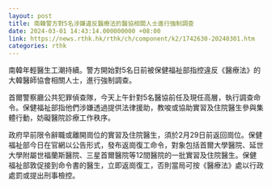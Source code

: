 ```yaml
---
layout: post
title: 南韓警方對5名涉嫌違反醫療法的醫協相關人士進行強制調查
date: 2024-03-01 14:43:14.000000000 +08:00
link: https://news.rthk.hk/rthk/ch/component/k2/1742630-20240301.htm
categories: rthk
---
```


南韓年輕醫生工潮持續。警方開始對5名日前被保健福祉部指控違反《醫療法》的大韓醫師協會相關人士，進行強制調查。

首爾警察廳公共犯罪偵查隊，今天上午針對5名醫協前任及現任高層，執行調查命令。保健福祉部指他們涉嫌透過提供法律援助，教唆或協助實習及住院醫生參與集體行動，妨礙醫院診療工作秩序。

政府早前限令辭職或離開崗位的實習及住院醫生，須於2月29日前返回崗位。保健福祉部今日在官網以公告形式，發布返崗復工命令，對象包括首爾大學醫院、延世大學附屬世福蘭斯醫院、三星首爾醫院等12間醫院的一批實習及住院醫生。保健福祉部敦促接到命令書的醫生，立即返崗復工，否則當局可按《醫療法》處以行政處罰或提出刑事檢控。
